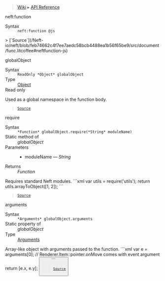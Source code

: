 > [Wiki](Home) ▸ [API Reference](API-Reference)

neft:function
<dl><dt>Syntax</dt><dd><code>neft:function @js</code></dd></dl>
> [`Source`](/Neft-io/neft/blob/feb74662c4f7ee7aedc58bcb4488ea1b56f65be9/src/document/func.litcoffee#neftfunction-js)

globalObject
<dl><dt>Syntax</dt><dd><code>ReadOnly &#x2A;Object&#x2A; globalObject</code></dd><dt>Type</dt><dd><a href="/Neft-io/neft/wiki/Utils-API#isobject">Object</a></dd><dt>Read only</dt></dl>
Used as a global namespace in the function body.

> [`Source`](/Neft-io/neft/blob/feb74662c4f7ee7aedc58bcb4488ea1b56f65be9/src/document/func.litcoffee#readonly-object-globalobject)

require
<dl><dt>Syntax</dt><dd><code>&#x2A;Function&#x2A; globalObject.require(&#x2A;String&#x2A; moduleName)</code></dd><dt>Static method of</dt><dd><i>globalObject</i></dd><dt>Parameters</dt><dd><ul><li>moduleName — <i>String</i></li></ul></dd><dt>Returns</dt><dd><i>Function</i></dd></dl>
Requires standard Neft modules.
```xml
<neft:function neft:name="test">
    var utils = require('utils');
    return utils.arrayToObject([1, 2]);
</neft:function>
```

> [`Source`](/Neft-io/neft/blob/feb74662c4f7ee7aedc58bcb4488ea1b56f65be9/src/document/func.litcoffee#function-globalobjectrequirestring-modulename)

arguments
<dl><dt>Syntax</dt><dd><code>&#x2A;Arguments&#x2A; globalObject.arguments</code></dd><dt>Static property of</dt><dd><i>globalObject</i></dd><dt>Type</dt><dd><a href="/Neft-io/neft/wiki/Utils-API#isarguments">Arguments</a></dd></dl>
Array-like object with arguments passed to the function.
```xml
<neft:function neft:name="followMouse">
    var e = arguments[0]; // Renderer.Item::pointer.onMove comes with event argument
    return [e.x, e.y];
</neft:function>
<button style:pointer:onMove="${funcs.followMouse}" />
```

> [`Source`](/Neft-io/neft/blob/feb74662c4f7ee7aedc58bcb4488ea1b56f65be9/src/document/func.litcoffee#arguments-globalobjectarguments)


